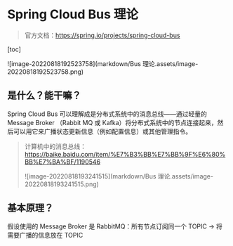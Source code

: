 # Spring Cloud Bus 理论

>   官方文档：https://spring.io/projects/spring-cloud-bus

[toc]



![image-20220818192523758](markdown/Bus 理论.assets/image-20220818192523758.png)



## 是什么？能干嘛？

Spring Cloud Bus 可以理解成是分布式系统中的消息总线——通过轻量的 Message Broker （Rabbit MQ 或 Kafka）将分布式系统中的节点连接起来，然后可以用它来广播状态更新信息（例如配置信息）或其他管理指令。



>   计算机中的消息总线：https://baike.baidu.com/item/%E7%B3%BB%E7%BB%9F%E6%80%BB%E7%BA%BF/1190546
>
>   ![image-20220818193241515](markdown/Bus 理论.assets/image-20220818193241515.png)



## 基本原理？

假设使用的 Message Broker 是 RabbitMQ：所有节点订阅同一个 TOPIC → 将需要广播的信息放在 TOPIC